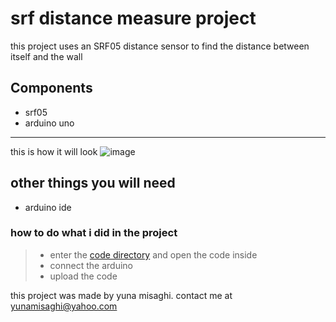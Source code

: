 # srf distance measure project
this project uses an SRF05 distance sensor to find the distance between itself and the wall

## Components
* srf05
* arduino uno
---------------------------
this is how it will look
![image](https://user-images.githubusercontent.com/72470675/151839108-6730b498-22ab-4a85-8cef-1f01106b8752.png)

## other things you will need
* arduino ide


### how to do what i did in the project
  > * enter the [code directory](https://github.com/yuna478/project/tree/main/code) and open the code inside
  > * connect the arduino
  > * upload the code
  
this project was made by yuna misaghi.
contact me at yunamisaghi@yahoo.com
